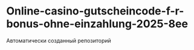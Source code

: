 # Online-casino-gutscheincode-f-r-bonus-ohne-einzahlung-2025-8ee
Автоматически созданный репозиторий
